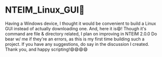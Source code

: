 # NTEIM_Linux_GUI🐧

Having a Windows device, I thought it would be convenient to build a Linux GUI instead of actually downloading one. And, here it is😄! 
Though it's command are file & directory related, I plan on improving in NTEIM 2.0.0 
Do bear w/ me if they're an errors, as this is my first time building such a project. If you have any suggestions, do say in the discussion I created.
Thank you, and happy scripting!😄😄😄😄
